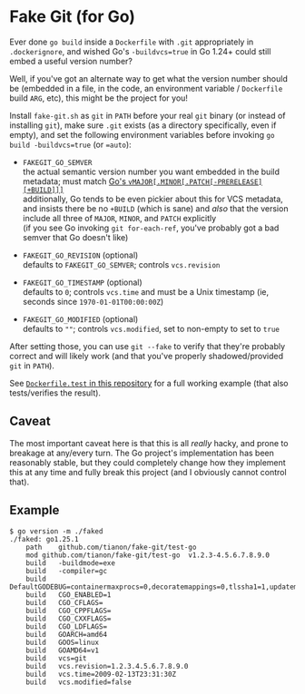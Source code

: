 # Fake Git (for Go)

Ever done `go build` inside a `Dockerfile` with `.git` appropriately in `.dockerignore`, and wished Go's `-buildvcs=true` in Go 1.24+ could still embed a useful version number?

Well, if you've got an alternate way to get what the version number should be (embedded in a file, in the code, an environment variable / `Dockerfile` build `ARG`, etc), this might be the project for you!

Install `fake-git.sh` as `git` in `PATH` before your real `git` binary (or instead of installing `git`), make sure `.git` exists (as a directory specifically, even if empty), and set the following environment variables before invoking `go build -buildvcs=true` (or `=auto`):

- `FAKEGIT_GO_SEMVER`  
  the actual semantic version number you want embedded in the build metadata; must match [Go's `vMAJOR[.MINOR[.PATCH[-PRERELEASE][+BUILD]]]`](https://pkg.go.dev/golang.org/x/mod/semver)  
  additionally, Go tends to be even pickier about this for VCS metadata, and insists there be no `+BUILD` (which is sane) and *also* that the version include all three of `MAJOR`, `MINOR`, and `PATCH` explicitly  
  (if you see Go invoking `git for-each-ref`, you've probably got a bad semver that Go doesn't like)

- `FAKEGIT_GO_REVISION` (optional)  
  defaults to `FAKEGIT_GO_SEMVER`; controls `vcs.revision`

- `FAKEGIT_GO_TIMESTAMP` (optional)  
  defaults to `0`; controls `vcs.time` and must be a Unix timestamp (ie, seconds since `1970-01-01T00:00:00Z`)

- `FAKEGIT_GO_MODIFIED` (optional)  
  defaults to `""`; controls `vcs.modified`, set to non-empty to set to `true`

After setting those, you can use `git --fake` to verify that they're probably correct and will likely work (and that you've properly shadowed/provided `git` in `PATH`).

See [`Dockerfile.test` in this repository](Dockerfile.test) for a full working example (that also tests/verifies the result).

## Caveat

The most important caveat here is that this is all *really* hacky, and prone to breakage at any/every turn.  The Go project's implementation has been reasonably stable, but they could completely change how they implement this at any time and fully break this project (and I obviously cannot control that).

## Example

```console
$ go version -m ./faked
./faked: go1.25.1
	path	github.com/tianon/fake-git/test-go
	mod	github.com/tianon/fake-git/test-go	v1.2.3-4.5.6.7.8.9.0	
	build	-buildmode=exe
	build	-compiler=gc
	build	DefaultGODEBUG=containermaxprocs=0,decoratemappings=0,tlssha1=1,updatemaxprocs=0,x509sha256skid=0
	build	CGO_ENABLED=1
	build	CGO_CFLAGS=
	build	CGO_CPPFLAGS=
	build	CGO_CXXFLAGS=
	build	CGO_LDFLAGS=
	build	GOARCH=amd64
	build	GOOS=linux
	build	GOAMD64=v1
	build	vcs=git
	build	vcs.revision=1.2.3.4.5.6.7.8.9.0
	build	vcs.time=2009-02-13T23:31:30Z
	build	vcs.modified=false
```
